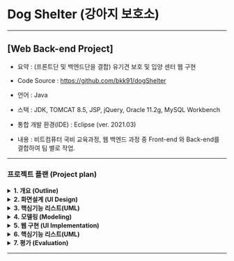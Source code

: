 
# Dog Shelter (강아지 보호소)
---
## [Web Back-end Project] 

- 요약 : (프론트단 및 백엔드단을 결합) 유기견 보호 및 입양 센터 웹 구현

- Code Source : https://github.com/bkk91/dogShelter

- 언어 : Java

- 스택 : JDK, TOMCAT 8.5, JSP, jQuery, Oracle 11.2g, MySQL Workbench

- 통합 개발 환경(IDE) : Eclipse (ver. 2021.03)

- 내용 : 비트컴퓨터 국비 교육과정, 웹 백엔드 과정 중 Front-end 와 Back-end를 결합하여 팀 별로 작업.

---
### 프로젝트 플랜 (Project plan)


<details>
<summary> <b> 1. 개요 (Outline) </b> </summary>
<div markdown="1">
 
- 주제 : DB와 프론트의 유기적인 연동을 위하여 접근성 용이하며 데이터를 관리하기 쉬운 유기견을 선정
 
- 목표 : 주인으로 부터 버려진 유기견들을 관리, 보호하고 새로운 주인들에게 분양하기 위한 강아지 관리

- 구성 요소 : TOMCAT Server (Version 8.5), MySQL WorkBench(3.3.2), JDK(8.0) 
프로그램 사용하여 html을 jsp 파일로 변환하였고, servlet java 파일을 사용하여 TOMCAT서버에 정보를 요청, MYSQL과 연동하여 프로젝트를 구성

<img src="./img/img1.png"  width="300">

- 개발 지침 : 
팀 인원 6명을 3명 / 3명 나누어 작업
작업 시 FILEZILLA에 이미지 파일과 VERSION을 관리하여 지속적인 파일 작업

<img src="./img/img2.png"  width="150">

- 핵심 기능 : 
사용자의 Register (사용자 등록) Login / Logout
메뉴 바의 Adoption Section 에서 센터내 동물을 MySQL pet table에서 확인 
사용자가 동물을 입양할 시 pet table에서 해당 list를 삭제
adopted_pet table에 추가하여 입양된 동물을 등록과 PAGING
게시판에 사용자가 게시글 작성, 보기, 수정, 삭제 (CRUD)
게시판 관리자가 공지사항을 등록하면 게시판 내의 최 상단으로 이동하고 모든 게시물을 관리(CRUD)
Direction에 카카오 map API를 받아와서 센터로 길찾기 할 수 있는 기능

- 개발 방식 : Agile / scrum 방식을 활용하여 정해진 날짜 까지 반응형 기능을 구현 및 6명의 인원르 각각 2명씩 나누어 짝코딩.  

 </div>
</details>

<details>
<summary> <b> 2. 화면설계 (UI Design) </b> </summary>
<div markdown="1">

<img src="./img/page1.png"  width="300">
<img src="./img/page2.png"  width="300">
<img src="./img/page3.png"  width="300">
<img src="./img/page4.png"  width="300">
<img src="./img/page5.png"  width="300">
<img src="./img/page6.png"  width="300">

Reference1 : https://www.free-css.com/free-css-templates 
사이트 내의 page263 / dpot 자료를 참고하여 css 구성을 참고하여 html은 재구성 

Reference2 : https://unsplash.com/ 
무료 이미지 제공 사이트에서 강아지 이미지 및 무료 로고를 사용

 </div>
</details>

<details>
<summary> <b> 3. 핵심기능 리스트(UML) </b> </summary>
<div markdown="1">
 
 <img src="./img/data1.png"  width="200">
 <img src="./img/data2.png"  width="200">
 <br>
 <img src="./img/data3.png"  width="400">

 </div>
</details>

<details>
<summary> <b> 4. 모델링 (Modeling) </b> </summary>
<div markdown="1">
 
 <img src="./img/modeling1.png"  width="400">

###### 모델
MySQL에 등록된 모든 데이터
a.사용자 b.강아지 c.게시판

###### 뷰
JSP로 변환된 UI를 구성하는 요소

###### 컨트롤러
서버와의 연결관리, 데이터의 CRUD를 관리하는 java클래스

 </div>
</details>

<details>
<summary> <b> 5. 웹 구현 (UI Implementation) </b> </summary>
<div markdown="1">
 
 <img src="./img/main1.png"  width="300">
 <img src="./img/main2.png"  width="300"><br>
 <img src="./img/main5.png"  width="300">
 <img src="./img/main7.png"  width="300"><br>
 <img src="./img/main3.png"  width="300">
 <img src="./img/main6.png"  width="300">

 </div>
</details>

<details>
<summary> <b> 6. 핵심기능 리스트(UML) </b> </summary>
<div markdown="1">

###### Back-end 프로젝트 구성

HTML 파일을 JSP 파일로 변환하여 WebContent의 하위 폴더 형식으로 구성

 <img src="./img/back1.png"  width="300">
 
###### Tomcat Server와 MySQL DB 연결

MySQL 에 User user라는 새로운 사용자를 추가하여 table을 구상하였고,
Server -> context.xml 파일 내에 jdbc 파일 경로를 설정하여
요청이 있을 시 userdb 내의 table에 접근하도록 허용하게 context.xml 파일 작성

 <img src="./img/back2.png"  width="300">

###### web.xml 작성

인코딩 양식을 맞추기 위하여 UTF-8을 인코딩하는 CharacterEncodingFilter, ContextLoaderLister 및 java resource-ref 수정.

 <img src="./img/back3.png"  width="300">

###### 로그인/회원가입/로그아웃 구현

spms.vo 패키지 내의 User.java, spms.dao 패키지 내의 UserDao.java, spms.util내의 DBConnectionPool.java를 사용하여
WebContent -> auth 폴더의 regier 및 login.jsp의 요청을 주면 userdb의 usertable 내용을 추가/확인 하도록 sql문을 작성

<img src="./img/back5.png"  width="300">
<img src="./img/back4.png"  width="300"><br>
<img src="./img/back6.png"  width="300">
<img src="./img/back7.png"  width="300">
 
###### 게시판 구현

위의 방식과 마찬가지로 userdb 내의 board 내용에 CRUD 기능을 추가 

<img src="./img/back8.png"  width="300">

 </div>
</details>

<details>
<summary> <b> 7. 평가 (Evaluation) </b> </summary>
<div markdown="1">
 
 프론트단 

 </div>
</details>

---
